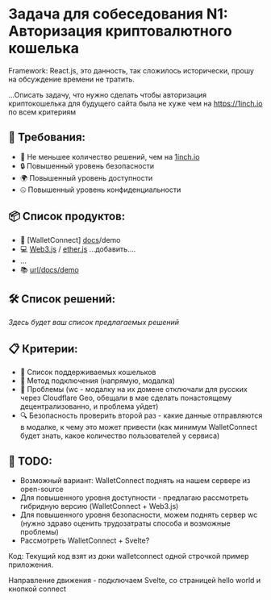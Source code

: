 # Задача для собеседования N1: Авторизация криптовалютного кошелька

Framework: React.js, это данность, так сложилось исторически, прошу на обсуждение времени не тратить.

...Описать задачу, что нужно сделать чтобы авторизация криптокошелька для будущего сайта была не хуже чем на https://1inch.io по всем критериям

## 🎯 Требования:

- 🚀 Не меньшее количество решений, чем на [1inch.io](https://1inch.io)
- 🔒 Повышенный уровень безопасности
- 🌍 Повышенный уровень доступности
- 🤐 Повышенный уровень конфиденциальности

## 📦 Список продуктов:

- 🤝 [WalletConnect] [docs](https://docs.walletconnect.com/getting-started)/demo
- 💻 [Web3.js](https://web3js.readthedocs.io/) / [ether.js](https://docs.ethers.org/) ...добавить....
- …
- 📚 [url/docs/demo](#)

## 🛠️ Список решений:

_Здесь будет ваш список предлагаемых решений_

## 📋 Критерии:

- 📒 Список поддерживаемых кошельков
- 🔗 Метод подключения (напрямую, модалка)
- 🚧 Проблемы (wc - модалку на их домене отключали для русских через Cloudflare Geo, обещали в мае сделать понастоящему децентрализованно, и проблема уйдет)
- 🔍 Безопасность проверить второй раз - какие данные отправляются в модалке, к чему это может привести (как минимум WalletConnect будет знать, какое количество пользователей у сервиса)

## 📝 TODO:

- Возможный вариант: WalletConnect поднять на нашем сервере из open-source
- Для повышенного уровня доступности - предлагаю рассмотреть гибридную версию (WalletConnect + Web3.js)
- Для повышенного уровня безопасности, можем поднять сервер wc (нужно здраво оценить трудозатраты способа и возможные проблемы)
- Рассмотреть WalletConnect + Svelte?

Код:
Текущий код взят из доки walletconnect одной строчкой пример приложения.

Направление движения - подключаем Svelte, со страницей hello world и кнопкой connect
